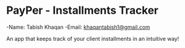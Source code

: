 # PayPer - Installments Tracker

-Name: Tabish Khaqan
-Email: khaqantabish1@gmail.com

An app that keeps track of your client installments in an intuitive way!